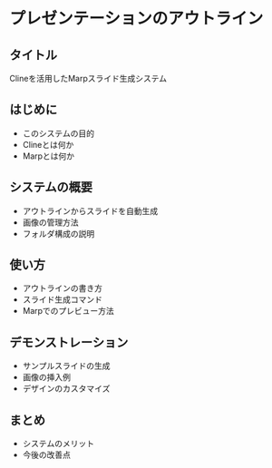 # プレゼンテーションのアウトライン

## タイトル
Clineを活用したMarpスライド生成システム

## はじめに
- このシステムの目的
- Clineとは何か
- Marpとは何か

## システムの概要
- アウトラインからスライドを自動生成
- 画像の管理方法
- フォルダ構成の説明

## 使い方
- アウトラインの書き方
- スライド生成コマンド
- Marpでのプレビュー方法

## デモンストレーション
- サンプルスライドの生成
- 画像の挿入例
- デザインのカスタマイズ

## まとめ
- システムのメリット
- 今後の改善点